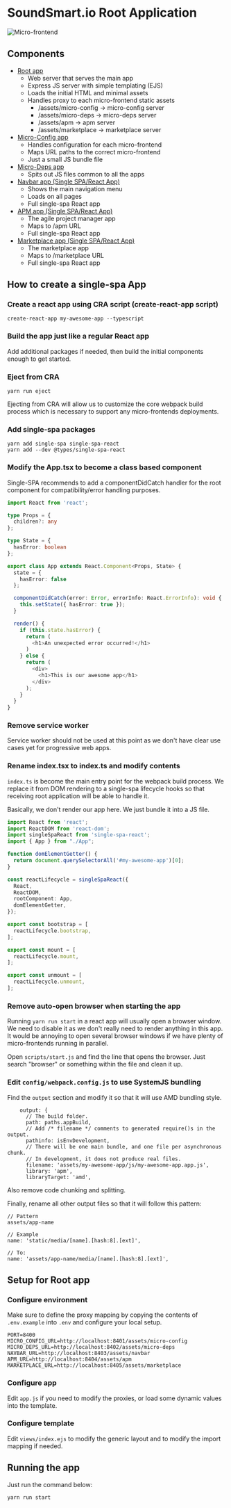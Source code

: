 # SoundSmart.io Root Application

![Micro-frontend](https://github.com/leonelcloudsmart/root-app/raw/master/public/images/micro-frontend-example.jpg)

## Components

* [Root app](https://github.com/leonelcloudsmart/root-app)
  * Web server that serves the main app
  * Express JS server with simple templating (EJS)
  * Loads the initial HTML and minimal assets
  * Handles proxy to each micro-frontend static assets
    * /assets/micro-config -> micro-config server
    * /assets/micro-deps -> micro-deps server
    * /assets/apm -> apm server
    * /assets/marketplace -> marketplace server
* [Micro-Config app](https://github.com/leonelcloudsmart/micro-config)
  * Handles configuration for each micro-frontend
  * Maps URL paths to the correct micro-frontend
  * Just a small JS bundle file
* [Micro-Deps app](https://github.com/leonelcloudsmart/micro-deps)
  * Spits out JS files common to all the apps
* [Navbar app (Single SPA/React App)](https://github.com/leonelcloudsmart/navbar)
  * Shows the main navigation menu
  * Loads on all pages
  * Full single-spa React app
* [APM app (Single SPA/React App)](https://github.com/leonelcloudsmart/apm)
  * The agile project manager app
  * Maps to /apm URL
  * Full single-spa React app
* [Marketplace app  (Single SPA/React App)](https://github.com/leonelcloudsmart/marketplace)
  * The marketplace app
  * Maps to /marketplace URL
  * Full single-spa React app 

## How to create a single-spa App

### Create a react app using CRA script (create-react-app script)

```shell script
create-react-app my-awesome-app --typescript
``` 

### Build the app just like a regular React app

Add additional packages if needed, then build the initial components
enough to get started.

### Eject from CRA

```shell script
yarn run eject
```

Ejecting from CRA will allow us to customize the core webpack build process
which is necessary to support any micro-frontends deployments.

### Add single-spa packages

```shell script
yarn add single-spa single-spa-react
yarn add --dev @types/single-spa-react
``` 

### Modify the App.tsx to become a class based component

Single-SPA recommends to add a componentDidCatch handler for the root component
for compatibility/error handling purposes.

```typescript jsx
import React from 'react';

type Props = {
  children?: any
};

type State = {
  hasError: boolean
};

export class App extends React.Component<Props, State> {
  state = {
    hasError: false
  };

  componentDidCatch(error: Error, errorInfo: React.ErrorInfo): void {
    this.setState({ hasError: true });
  }

  render() {
    if (this.state.hasError) {
      return (
        <h1>An unexpected error occurred!</h1>
      )
    } else {
      return (
        <div>
          <h1>This is our awesome app</h1>
        </div>
      );
    }
  }
}
```

### Remove service worker

Service worker should not be used at this point as we don't have clear use cases yet for
progressive web apps.

### Rename index.tsx to index.ts and modify contents

`index.ts` is become the main entry point for the webpack build process.
We replace it from DOM rendering to a single-spa lifecycle hooks
so that receiving root application will be able to handle it.

Basically, we don't render our app here. We just bundle it into a JS file.

```typescript
import React from 'react';
import ReactDOM from 'react-dom';
import singleSpaReact from 'single-spa-react';
import { App } from "./App";

function domElementGetter() {
  return document.querySelectorAll('#my-awesome-app')[0];
}

const reactLifecycle = singleSpaReact({
  React,
  ReactDOM,
  rootComponent: App,
  domElementGetter,
});

export const bootstrap = [
  reactLifecycle.bootstrap,
];

export const mount = [
  reactLifecycle.mount,
];

export const unmount = [
  reactLifecycle.unmount,
];
```

### Remove auto-open browser when starting the app

Running `yarn run start` in a react app will usually open a browser window. We need
to disable it as we don't really need to render anything in this app. It would be annoying
to open several browser windows if we have plenty of micro-frontends running in parallel.

Open `scripts/start.js` and find the line that opens the browser. Just search "browser" or something
within the file and clean it up.

### Edit `config/webpack.config.js` to use SystemJS bundling

Find the `output` section and modify it so that it will use AMD bundling style.

```text
    output: {
      // The build folder.
      path: paths.appBuild,
      // Add /* filename */ comments to generated require()s in the output.
      pathinfo: isEnvDevelopment,
      // There will be one main bundle, and one file per asynchronous chunk.
      // In development, it does not produce real files.
      filename: 'assets/my-awesome-app/js/my-awesome-app.app.js',
      library: 'apm',
      libraryTarget: 'amd',
``` 

Also remove code chunking and splitting. 

Finally, rename all other output files so that it will follow this pattern:

```text
// Pattern
assets/app-name

// Example
name: 'static/media/[name].[hash:8].[ext]',

// To:
name: 'assets/app-name/media/[name].[hash:8].[ext]',
```

## Setup for Root app

### Configure environment

Make sure to define the proxy mapping by copying the contents of `.env.example` into `.env` and
configure your local setup.

```dotenv
PORT=8400
MICRO_CONFIG_URL=http://localhost:8401/assets/micro-config
MICRO_DEPS_URL=http://localhost:8402/assets/micro-deps
NAVBAR_URL=http://localhost:8403/assets/navbar
APM_URL=http://localhost:8404/assets/apm
MARKETPLACE_URL=http://localhost:8405/assets/marketplace
```

### Configure app

Edit `app.js` if you need to modify the proxies, or load some dynamic values into the template.

### Configure template

Edit `views/index.ejs` to modify the generic layout and to modify the import mapping if needed.


## Running the app

Just run the command below:

```shell script
yarn run start
```
